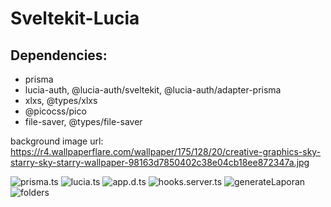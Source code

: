 # Sveltekit-Lucia

## Dependencies:

- prisma
- lucia-auth, @lucia-auth/sveltekit, @lucia-auth/adapter-prisma
- xlxs, @types/xlxs
- @picocss/pico
- file-saver, @types/file-saver

background image url: https://r4.wallpaperflare.com/wallpaper/175/128/20/creative-graphics-sky-starry-sky-starry-wallpaper-98163d7850402c38e04cb18ee872347a.jpg

![prisma.ts](https://cdn.discordapp.com/attachments/766584646841925642/1079357679551656046/ray-so-export_2.png)
![lucia.ts](https://media.discordapp.net/attachments/766584646841925642/1079357204068569099/ray-so-export.png?width=726&height=682)
![app.d.ts](https://media.discordapp.net/attachments/766584646841925642/1079358116300333147/ray-so-export_3.png?width=708&height=682)
![hooks.server.ts](https://media.discordapp.net/attachments/766584646841925642/1079358245325512765/ray-so-export_4.png?width=1260&height=623)
![generateLaporan](https://media.discordapp.net/attachments/766584646841925642/1079394055647150180/ray-so-export_5.png?width=719&height=683)
![folders](https://cdn.discordapp.com/attachments/766584646841925642/1079403067109277816/image.png)
